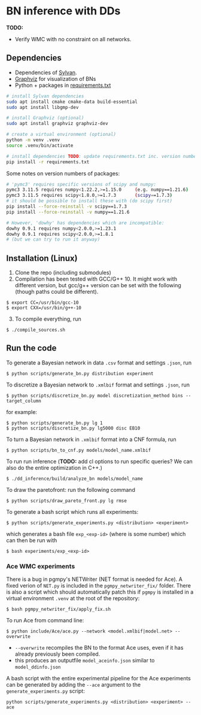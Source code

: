 # BN inference with DDs

**TODO:**
- Verify WMC with no constraint on all networks.


## Dependencies


* Dependencies of [Sylvan](https://github.com/trolando/sylvan).
* [Graphviz](https://graphviz.org/) for visualization of BNs
* Python + packages in [requirements.txt](requirements.txt)
```bash
# install Sylvan dependencies
sudo apt install cmake cmake-data build-essential
sudo apt install libgmp-dev

# install Graphviz (optional)
sudo apt install graphviz graphviz-dev

# create a virtual environment (optional)
python -m venv .venv
source .venv/bin/activate

# install dependencies TODO: update requirements.txt inc. version numbers
pip install -r requirements.txt
```

Some notes on version numbers of packages:
```bash
# 'pymc3' requires specific versions of scipy and numpy:
pymc3 3.11.5 requires numpy<1.22.2,>=1.15.0     (e.g. numpy==1.21.6)
pymc3 3.11.5 requires scipy<1.8.0,>=1.7.3       (scipy==1.7.3)
# it should be possible to install these with (do scipy first)
pip install --force-reinstall -v scipy==1.7.3
pip install --force-reinstall -v numpy==1.21.6

# However, 'dowhy' has dependencies which are incompatible:
dowhy 0.9.1 requires numpy<2.0.0,>=1.23.1
dowhy 0.9.1 requires scipy<2.0.0,>=1.8.1
# (but we can try to run it anyway)
```

## Installation (Linux)

1. Clone the repo (including submodules)
2. Compilation has been tested with GCC/G++ 10. It might work with different version, but gcc/g++ version can be set with the following (though paths could be different).
```shell
$ export CC=/usr/bin/gcc-10
$ export CXX=/usr/bin/g++-10
```

3. To compile everything, run
```shell
$ ./compile_sources.sh
```

## Run the code
To generate a Bayesian network in data `.csv` format and settings `.json`, run
```shell
$ python scripts/generate_bn.py distribution experiment
```

To discretize a Bayesian network to `.xmlbif` format and settings `.json`, run
```shell
$ python scripts/discretize_bn.py model discretization_method bins --target_column
```

for example: 
```shell
$ python scripts/generate_bn.py lg 1
$ python scripts/discretize_bn.py lg5000 disc EB10
```

To turn a Bayesian network in `.xmlbif` format into a CNF formula, run
```shell
$ python scripts/bn_to_cnf.py models/model_name.xmlbif
```

To run run inference (**TODO:** add cl options to run specific queries? We can also do the entire optimization in C++.)
```shell
$ ./dd_inference/build/analyze_bn models/model_name
```

To draw the paretofront: run the following command
```shell
$ python scripts/draw_pareto_front.py lg rmse
```

To generate a bash script which runs all experiments:
```shell
$ python scripts/generate_experiments.py <distribution> <experiment>
```
which generates a bash file `exp_<exp-id>` (where <exp-id> is some number) which can then be run with
```shell
$ bash experiments/exp_<exp-id>
```

### Ace WMC experiments

There is a bug in pgmpy's NETWriter (NET format is needed for Ace). A fixed verion of `NET.py` is included in the `pgmpy_netwriter_fix/` folder. There is also a script which should automatically patch this if `pgmpy` is installed in a virtual environment `.venv` at the root of the repository:
```shell
$ bash pgmpy_netwriter_fix/apply_fix.sh
```

To run Ace from command line:
```shell
$ python include/Ace/ace.py --network <model.xmlbif|model.net> --overwrite
```
* `--overwrite` recompiles the BN to the format Ace uses, even if it has already previously been compiled.
* this produces an outputfile `model_aceinfo.json` similar to `model_ddinfo.json`

A bash script with the entire experimental pipeline for the Ace experiments can be generated by adding the `--ace` argument to the `generate_experiments.py` script:
```shell
python scripts/generate_experiments.py <distribution> <experiment> --ace
```
